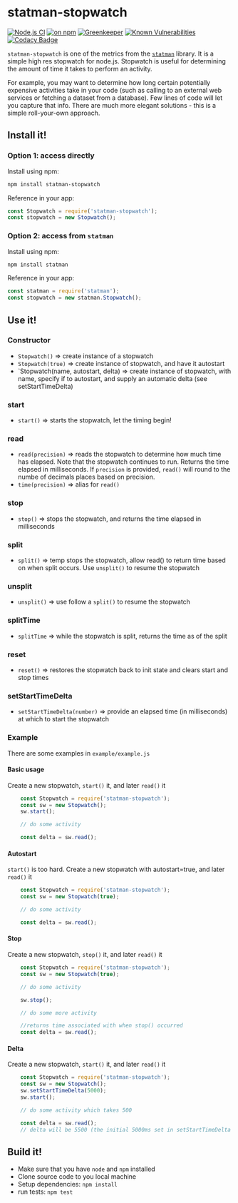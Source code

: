 # statman-stopwatch 

[![Node.js CI](https://github.com/jasonray/statman-stopwatch/actions/workflows/node.js.yml/badge.svg)](https://github.com/jasonray/statman-stopwatch/actions/workflows/node.js.yml) [![on npm](http://img.shields.io/npm/v/statman-stopwatch.svg?style=flat)](https://www.npmjs.org/package/statman-stopwatch) 
[![Greenkeeper](https://badges.greenkeeper.io/jasonray/statman-stopwatch.svg)](https://greenkeeper.io/) [![Known Vulnerabilities](https://snyk.io/test/github/jasonray/statman-stopwatch/badge.svg)](https://snyk.io/test/github/jasonray/statman-stopwatch) [![Codacy Badge](https://api.codacy.com/project/badge/Grade/0a3043b7fa3c4f97b2c63f63f30df40e)](https://app.codacy.com/app/jasonray/statman-stopwatch?utm_source=github.com&utm_medium=referral&utm_content=jasonray/statman-stopwatch&utm_campaign=Badge_Grade_Dashboard)

`statman-stopwatch` is one of the metrics from the [`statman`](https://github.com/jasonray/statman) library.  It is a simple high res stopwatch for node.js.  Stopwatch is useful for determining the amount of time it takes to perform an activity.

For example, you may want to determine how long certain potentially expensive activities take in your code (such as calling to an external web services or fetching a dataset from a database).  Few lines of code will let you capture that info.  There are much more elegant solutions - this is a simple roll-your-own approach.

## Install it!
### Option 1: access directly
Install using npm:
``` bash
npm install statman-stopwatch
```

Reference in your app:
``` javascript
const Stopwatch = require('statman-stopwatch');
const stopwatch = new Stopwatch();
```

### Option 2: access from `statman`
Install using npm:
``` bash
npm install statman
```

Reference in your app:
``` javascript
const statman = require('statman');
const stopwatch = new statman.Stopwatch();
```

## Use it!
### Constructor
-   `Stopwatch()` => create instance of a stopwatch
-   `Stopwatch(true)` => create instance of stopwatch, and have it autostart
-   `Stopwatch(name, autostart, delta) => create instance of stopwatch, with name, specify if to autostart, and supply an automatic delta (see setStartTimeDelta)

### start
-   `start()` => starts the stopwatch, let the timing begin!

### read
-   `read(precision)` => reads the stopwatch to determine how much time has elapsed.  Note that the stopwatch continues to run.  Returns the time elapsed in milliseconds.  If `precision` is provided, `read()` will round to the numbe of decimals places based on precision.
-   `time(precision)` => alias for `read()`

### stop
-   `stop()` => stops the stopwatch, and returns the time elapsed in milliseconds

### split
-   `split()` => temp stops the stopwatch, allow read() to return time based on when split occurs.  Use `unsplit()` to resume the stopwatch

### unsplit
-   `unsplit()` => use follow a `split()` to resume the stopwatch

### splitTime
-   `splitTime` => while the stopwatch is split, returns the time as of the split

### reset
-   `reset()` => restores the stopwatch back to init state and clears start and stop times

### setStartTimeDelta
-   `setStartTimeDelta(number)` => provide an elapsed time (in milliseconds) at which to start the stopwatch

### Example

There are some examples in `example/example.js`

#### Basic usage
Create a new stopwatch, `start()` it, and later `read()` it
``` javascript
    const Stopwatch = require('statman-stopwatch');
    const sw = new Stopwatch();
    sw.start();

    // do some activity

    const delta = sw.read();
 ```

#### Autostart
`start()` is too hard.  Create a new stopwatch with autostart=true, and later `read()` it
``` javascript
    const Stopwatch = require('statman-stopwatch');
    const sw = new Stopwatch(true);

    // do some activity

    const delta = sw.read();
 ```

#### Stop
Create a new stopwatch, `stop()` it, and later `read()` it
``` javascript
    const Stopwatch = require('statman-stopwatch');
    const sw = new Stopwatch(true);

    // do some activity

    sw.stop();

    // do some more activity

    //returns time associated with when stop() occurred
    const delta = sw.read();
 ```

#### Delta
Create a new stopwatch, `start()` it, and later `read()` it
``` javascript
    const Stopwatch = require('statman-stopwatch');
    const sw = new Stopwatch();
    sw.setStartTimeDelta(5000);
    sw.start();

    // do some activity which takes 500

    const delta = sw.read();
    // delta will be 5500 (the initial 5000ms set in setStartTimeDelta plus the elapsed 500ms)
 ```
 
## Build it!
-   Make sure that you have `node` and `npm` installed
-   Clone source code to you local machine
-   Setup dependencies: `npm install`
-   run tests: `npm test`
